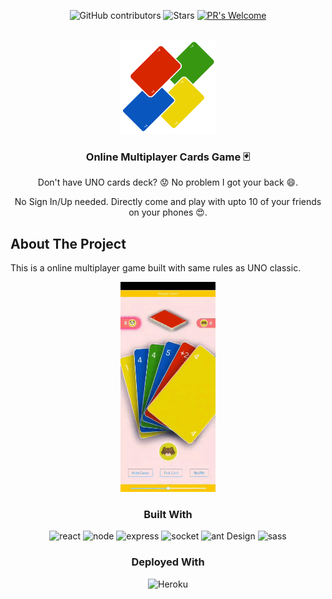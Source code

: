 <div align="center">

![GitHub contributors](https://img.shields.io/github/contributors/Serjeel-Ranjan-911/UNOGame?style=for-the-badge)
![Stars](https://img.shields.io/github/stars/Serjeel-Ranjan-911/UNOGame?style=for-the-badge)
[![PR's Welcome](https://img.shields.io/badge/PRs-welcome-yellow.svg?style=for-the-badge)](http://makeapullrequest.com)

</div>

<!-- PROJECT LOGO -->
<br />
<div align="center">
    <img src="./Extra/logo512.png" alt="logo" height="150">

  <h3 align="center">Online Multiplayer Cards Game 🃏</h3>
  
  <p align="center">
    Don't have UNO cards deck? 😟 No problem I got your back 😄. 
  </p>
    
  <p align="center">
    No Sign In/Up needed. Directly come and play with upto 10 of your friends on your phones 😍.
  </p>
</div>

<!-- ABOUT THE PROJECT -->

## About The Project

This is a online multiplayer game built with same rules as UNO classic. 

<p align="center"> 
    <img width="30%" src="./Extra/screenrecord.gif" alt="screen recording">
</p>

<h3 align="center">Built With</h3>

<p align="center"> 
    <img src="https://img.shields.io/badge/react-%2320232a.svg?style=for-the-badge&logo=react&logoColor=%2361DAFB" alt="react">
    <img src="https://img.shields.io/badge/node.js-6DA55F?style=for-the-badge&logo=node.js&logoColor=white" alt="node">
    <img src="https://img.shields.io/badge/express.js-%23404d59.svg?style=for-the-badge&logo=express&logoColor=%2361DAFB" alt="express">
    <img src="https://img.shields.io/badge/Socket.io-black?style=for-the-badge&logo=socket.io&badgeColor=010101" alt="socket">
    <img src="https://img.shields.io/badge/-AntDesign-%230170FE?style=for-the-badge&logo=ant-design&logoColor=white" alt="ant Design">
    <img src="https://img.shields.io/badge/SASS-hotpink.svg?style=for-the-badge&logo=SASS&logoColor=white" alt="sass">
</p>

<h3 align="center">Deployed With</h3>

<p align="center">
<img src="https://img.shields.io/badge/heroku-%23430098.svg?style=for-the-badge&logo=heroku&logoColor=white" alt="Heroku">

</p>
